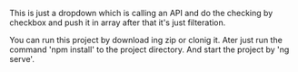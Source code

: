 This is just a dropdown which is calling an API and do the checking by checkbox and push it in array after that it's just filteration.

You can run this project by download ing zip or clonig it.
Ater just run the command 'npm install' to the project directory.
And start the project by 'ng serve'.
